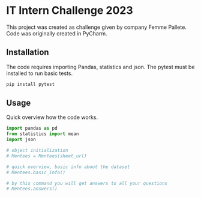 # IT Intern Challenge 2023

This project was created as challenge given by company Femme Pallete.
Code was originally created in PyCharm.

## Installation

The code requires importing Pandas, statistics and json. 
The pytest must be installed to run basic tests.
```bash
pip install pytest
```

## Usage

Quick overview how the code works.
```python
import pandas as pd
from statistics import mean
import json

# object initialization
# Mentees = Mentees(sheet_url)

# quick overview, basic info about the dataset
# Mentees.basic_info()

# by this command you will get answers to all your questions
# Mentees.answers()
```

